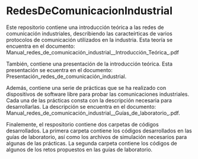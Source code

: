 # RedesDeComunicacionIndustrial
Este repositorio contiene una introducción teórica a las redes de comunicación industriales, describiendo las caracteírticas de varios protocolos de comunicación utilizados en la industria. Esta teoría se encuentra en el documento: Manual_redes_de_comunicación_industrial__Introducción_Teórica_.pdf

También, contiene una presentación de la introducción teórica. Esta presentación se ecuentra en el documento: Presentación_redes_de_comunicación_industrial.

Además, contiene una serie de prácticas que se ha realizado con dispositivos de software libre para probar las comunicaciones industriales. Cada  una de las prácticas consta con la descripción necesaria para desarrollarlas. La descripción se encuentra en el documento: Manual_redes_de_comunicación_industrial__Guías_de_laboratorio_.pdf.

Finalemente, el respositorio contiene dos carpetas de códigos desarrollados. La primera carpeta contiene los códigos desarrollados en las guías de laboratorio, así como los archivos de simulación necesarios para algunas de las prácticas. La segunda carpeta contiene los códigos de algunos de los retos propuestos en las guías de laboratorio.
